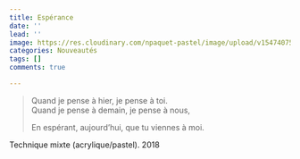 ```yaml
---
title: Espérance
date: ''
lead: ''
image: https://res.cloudinary.com/npaquet-pastel/image/upload/v1547407571/37902940_2127565797512656_6441066177824292864_n-1.jpg
categories: Nouveautés
tags: []
comments: true

---
```

> Quand je pense à hier, je pense à toi.  
> Quand je pense à demain, je pense à nous, 
>
> En espérant, aujourd’hui, que tu viennes à moi.

Technique mixte (acrylique/pastel). 2018